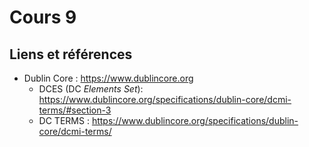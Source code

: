 # Cours 9

## Liens et références

- Dublin Core : https://www.dublincore.org
  - DCES (DC _Elements Set_): https://www.dublincore.org/specifications/dublin-core/dcmi-terms/#section-3
  - DC TERMS : https://www.dublincore.org/specifications/dublin-core/dcmi-terms/
